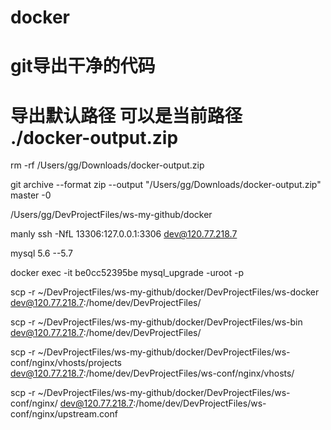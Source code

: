 # docker

# git导出干净的代码
# 导出默认路径 可以是当前路径 ./docker-output.zip
rm -rf /Users/gg/Downloads/docker-output.zip

git archive --format zip --output "/Users/gg/Downloads/docker-output.zip" master -0 

/Users/gg/DevProjectFiles/ws-my-github/docker

manly
ssh -NfL 13306:127.0.0.1:3306 dev@120.77.218.7


mysql 5.6  --5.7

docker exec -it be0cc52395be mysql_upgrade -uroot -p


scp -r ~/DevProjectFiles/ws-my-github/docker/DevProjectFiles/ws-docker dev@120.77.218.7:/home/dev/DevProjectFiles/

scp -r ~/DevProjectFiles/ws-my-github/docker/DevProjectFiles/ws-bin dev@120.77.218.7:/home/dev/DevProjectFiles/

scp -r ~/DevProjectFiles/ws-my-github/docker/DevProjectFiles/ws-conf/nginx/vhosts/projects dev@120.77.218.7:/home/dev/DevProjectFiles/ws-conf/nginx/vhosts/


scp -r ~/DevProjectFiles/ws-my-github/docker/DevProjectFiles/ws-conf/nginx/ dev@120.77.218.7:/home/dev/DevProjectFiles/ws-conf/nginx/upstream.conf
